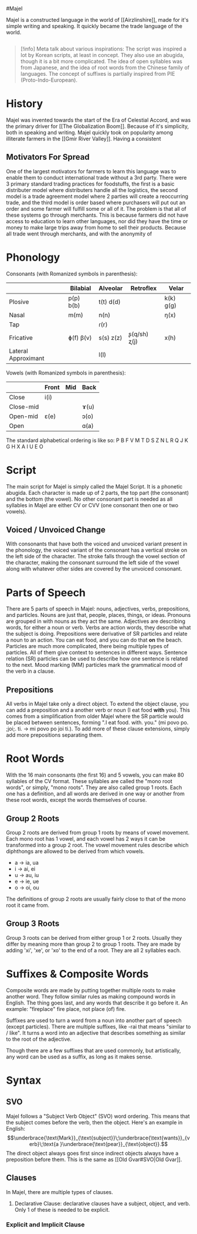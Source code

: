 #Majel


Majel is a constructed language in the world of [[Airzlinshire]], made for it's simple writing and speaking. It quickly became the trade language of the world.

```table-of-contents
```


> [!info] 
> Meta talk about various inspirations:
> The script was inspired a lot by Korean scripts, at least in concept. They also use an abugida, though it is a bit more complicated. The idea of open syllables was from Japanese, and the idea of root words from the Chinese family of languages. The concept of suffixes is partially inspired from PIE (Proto-Indo-European).

# History

Majel was invented towards the start of the Era of Celestial Accord, and was the primary driver for [[The Globalization Boom]]. Because of it's simplicity, both in speaking and writing. Majel quickly took on popularity among illiterate farmers in the [[Gmir River Valley]]. Having a consistent 

## Motivators For Spread

One of the largest motivators for farmers to learn this language was to enable them to conduct international trade without a 3rd party. There were 3 primary standard trading practices for foodstuffs, the first is a basic distributer model where distributers handle all the logistics, the second model is a trade agreement model where 2 parties will create a reoccurring trade, and the third model is order based where purchasers will put out an order and some farmer will fulfill some or all of it. The problem is that all of these systems go through merchants. This is because farmers did not have access to education to learn other languages, nor did they have the time or money to make large trips away from home to sell their products. Because all trade went through merchants, and with the anonymity of 
# Phonology

Consonants (with Romanized symbols in parenthesis):

|                     | Bilabial  | Alveolar  | Retroflex    | Velar     |
| ------------------- | --------- | --------- | ------------ | --------- |
| Plosive             | p(p) b(b) | t(t) d(d) |              | k(k) g(g) |
| Nasal               | m(m)      | n(n)      |              | ŋ(x)      |
| Tap                 |           | ɾ(r)      |              |           |
| Fricative           | ɸ(f) β(v) | s(s) z(z) | ʂ(q/sh) ʐ(j) | x(h)      |
| Lateral Approximant |           | l(l)      |              |           |
Vowels (with Romanized symbols in parenthesis):

|           | Front | Mid | Back |
| --------- | ----- | --- | ---- |
| Close     | i(i)  |     |      |
| Close-mid |       |     | ɤ(u) |
| Open-mid  | ɛ(e)  |     | ɔ(o) |
| Open      |       |     | ɑ(a) |
The standard alphabetical ordering is like so:
P B F V M T D S Z N L R Q J K G H X A I U E O
# Script

The main script for Majel is simply called the Majel Script. It is a phonetic abugida. Each character is made up of 2 parts, the top part (the consonant) and the bottom (the vowel). No other consonant part is needed as all syllables in Majel are either CV or CVV (one consonant then one or two vowels).
## Voiced / Unvoiced Change

With consonants that have both the voiced and unvoiced variant present in the phonology, the voiced variant of the consonant has a vertical stroke on the left side of the character. The stroke falls through the vowel section of the character, making the consonant surround the left side of the vowel along with whatever other sides are covered by the unvoiced consonant.
# Parts of Speech

There are 5 parts of speech in Majel: nouns, adjectives, verbs, prepositions, and particles. Nouns are just that, people, places, things, or ideas. Pronouns are grouped in with nouns as they act the same. Adjectives are describing words, for either a noun or verb. Verbs are action words, they describe what the subject is doing. Prepositions were derivative of SR particles and relate a noun to an action. You can eat food, and you can do that **on** the beach. Particles are much more complicated, there being multiple types of particles. All of them give context to sentences in different ways. Sentence relation (SR) particles can be used to describe how one sentence is related to the next. Mood marking (MM) particles mark the grammatical mood of the verb in a clause.
## Prepositions

All verbs in Majel take only a direct object. To extend the object clause, you can add a preposition and a another verb or noun (I eat food __with__ you). This comes from a simplification from older Majel where the SR particle would be placed between sentences, forming ".I eat food. with. you." (mi povo po. ;joi;. ti. -> mi povo po joi ti.). To add more of these clause extensions, simply add more prepositions separating them.
# Root Words

With the 16 main consonants (the first 16) and 5 vowels, you can make 80 syllables of the CV format. These syllables are called the "mono root words", or simply, "mono roots". They are also called group 1 roots. Each one has a definition, and all words are derived in one way or another from these root words, except the words themselves of course.
## Group 2 Roots

Group 2 roots are derived from group 1 roots by means of vowel movement. Each mono root has 1 vowel, and each vowel has 2 ways it can be transformed into a group 2 root. The vowel movement rules describe which diphthongs are allowed to be derived from which vowels.
- a -> ia, ua
- i -> ai, ei
- u -> au, iu
- e -> ie, ue
- o -> oi, ou

The definitions of group 2 roots are usually fairly close to that of the mono root it came from.

## Group 3 Roots

Group 3 roots can be derived from either group 1 or 2 roots. Usually they differ by meaning more than group 2 to group 1 roots. They are made by adding 'xi', 'xe', or 'xo' to the end of a root. They are all 2 syllables each.
# Suffixes & Composite Words

Composite words are made by putting together multiple roots to make another word. They follow similar rules as making compound words in English. The thing goes last, and any words that describe it go before it. An example: "fireplace" fire place, not place (of) fire.

Suffixes are used to turn a word from a noun into another part of speech (except particles). There are multiple suffixes, like -rai that means "similar to / like". It turns a word into an adjective that describes something as similar to the root of the adjective.

Though there are a few suffixes that are used commonly, but artistically, any word can be used as a suffix, as long as it makes sense.
# Syntax

## SVO

Majel follows a "Subject Verb Object" (SVO) word ordering. This means that the subject comes before the verb, then the object. Here's an example in English:
$$\underbrace{\text{Mark}}_{\text{subject}}\;\underbrace{\text{wants}}_{verb}\;\text{a }\underbrace{\text{pear}}_{\text{object}}.$$
The direct object always goes first since indirect objects always have a preposition before them. This is the same as [[Old Gvar#SVO|Old Gvar]].

## Clauses

In Majel, there are multiple types of clauses.
1. Declarative Clause: declarative clauses have a subject, object, and verb. Only 1 of these is needed to be explicit.

### Explicit and Implicit Clause 